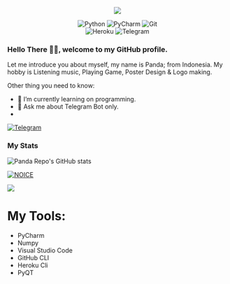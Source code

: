<p align="center"><img src="https://telegra.ph/file/0197fda020e3b2a443b04.gif">
</p>

<div align="center">
<img alt="Python" src="https://img.shields.io/badge/python-%2314354C.svg?&style=for-the-badge&logo=python&logoColor=white"/>
<img alt="PyCharm" src="https://img.shields.io/badge/PyCharm-000000.svg?&style=for-the-badge&logo=PyCharm&logoColor=white"/>
<img alt="Git" src="https://img.shields.io/badge/git-%23F05033.svg?&style=for-the-badge&logo=git&logoColor=white"/>
</div>
<div align="center">
<img alt="Heroku" src="https://img.shields.io/badge/Heroku-purple?&style=for-the-badge&logoColor=white&logo=heroku"/>
<img alt="Telegram" src="https://img.shields.io/badge/Telegram-blue?&style=for-the-badge&logoColor=white&logo=telegram"/>
</div>


### Hello There 👋🏻, welcome to my GitHub profile.

Let me introduce you about myself, my name is Panda; from Indonesia. My hobby is Listening music, Playing Game, Poster Design & Logo making.

Other thing you need to know:

- 🌱 I’m currently learning on programming.
- 💬 Ask me about Telegram Bot only.
- 
[![Telegram](https://img.shields.io/badge/Telegram-OwnNeko-blue?logo=telegram&logoColor=white&color=blue&style=for-the-badge)](https://t.me/OwnNeko)





### My Stats
![Panda Repo's GitHub stats](https://github-readme-stats.vercel.app/api?username=nekolocal&show_icons=true&theme=radical)

[![NOICE](https://github-readme-stats.vercel.app/api/top-langs/?username=nekolocal&layout=compact&theme=midnight-purple&hide=Css)](https://github.com/nekolocal)

![](https://visitor-badge.laobi.icu/badge?page_id=nekolocal)

# My Tools:
- PyCharm
- Numpy
- Visual Studio Code
- GitHub CLI
- Heroku Cli
- PyQT
